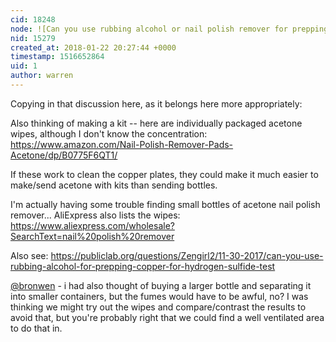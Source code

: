 ```yaml
---
cid: 18248
node: ![Can you use rubbing alcohol or nail polish remover for prepping copper for Hydrogen Sulfide test?](../notes/Zengirl2/11-30-2017/can-you-use-rubbing-alcohol-for-prepping-copper-for-hydrogen-sulfide-test)
nid: 15279
created_at: 2018-01-22 20:27:44 +0000
timestamp: 1516652864
uid: 1
author: warren
---
```


Copying in that discussion here, as it belongs here more appropriately:

Also thinking of making a kit -- here are individually packaged acetone wipes, although I don't know the concentration: https://www.amazon.com/Nail-Polish-Remover-Pads-Acetone/dp/B0775F6QT1/

If these work to clean the copper plates, they could make it much easier to make/send acetone with kits than sending bottles. 

I'm actually having some trouble finding small bottles of acetone nail polish remover... AliExpress also lists the wipes: https://www.aliexpress.com/wholesale?SearchText=nail%20polish%20remover

Also see: https://publiclab.org/questions/Zengirl2/11-30-2017/can-you-use-rubbing-alcohol-for-prepping-copper-for-hydrogen-sulfide-test

[@bronwen](/profile/bronwen) - i had also thought of buying a larger bottle and separating it into smaller containers, but the fumes would have to be awful, no? I was thinking we might try out the wipes and compare/contrast the results to avoid that, but you're probably right that we could find a well ventilated area to do that in.